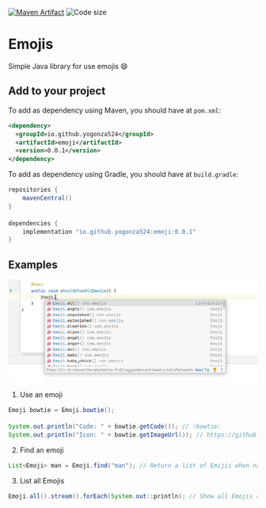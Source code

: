[![Maven Artifact](https://img.shields.io/nexus/r/io.github.yogonza524/emoji?server=https%3A%2F%2Foss.sonatype.org)](https://mvnrepository.com/artifact/io.github.yogonza524/roman-code)
![Code size](https://img.shields.io/github/languages/code-size/yogonza524/emoji)
# Emojis
Simple Java library for use emojis :smile:

## Add to your project
To add as dependency using Maven, you should have at ```pom.xml```:
```xml
<dependency>
  <groupId>io.github.yogonza524</groupId>
  <artifactId>emoji</artifactId>
  <version>0.0.1</version>
</dependency>
```

To add as dependency using Gradle, you should have at ```build.gradle```:
```groovy
repositories {
    mavenCentral()
}

dependencies {
    implementation "io.github.yogonza524:emoji:0.0.1"
}
```
## Examples
![Yay](./pic.png)
1. Use an emoji
```java
Emoji bowtie = Emoji.bowtie();

System.out.println("Code: " + bowtie.getCode()); // :bowtie:
System.out.println("Icon: " + bowtie.getImageUrl()); // https://github.githubassets.com/images/icons/emoji/bowtie.png
```

2. Find an emoji
```java
List<Emoji> man = Emoji.find("man"); // Return a list of Emijis when name contains "man"
```

3. List all Emojis
```java
Emoji.all().stream().forEach(System.out::println); // Show all Emojis available
```

